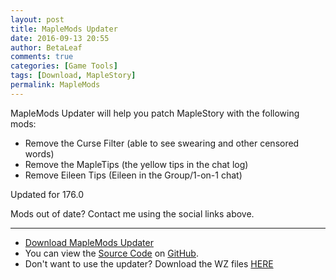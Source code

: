 ```yaml
---
layout: post
title: MapleMods Updater
date: 2016-09-13 20:55
author: BetaLeaf
comments: true
categories: [Game Tools]
tags: [Download, MapleStory]
permalink: MapleMods
---
```


MapleMods Updater will help you patch MapleStory with the following mods:  
  
  - Remove the Curse Filter (able to see swearing and other censored words)  
  - Remove the MapleTips (the yellow tips in the chat log)  
  - Remove Eileen Tips (Eileen in the Group/1-on-1 chat)  
  
Updated for 176.0

Mods out of date? Contact me using the social links above.

---
  
  - [<i class="fa fa-download"></i> Download MapleMods Updater](https://github.com/BetaLeaf/MapleMods-Updater/blob/master/MapleMods%20Updater.exe?raw=true)  
  - You can view the [<i class="fa fa-file-code-o"></i> Source Code](https://github.com/BetaLeaf/MapleMods-Updater/blob/master/MapleMods%20Updater.au3) on [<i class="fa fa-github"></i> GitHub](https://github.com/BetaLeaf/MapleMods-Updater).
  - Don't want to use the updater? Download the WZ files [HERE](https://github.com/BetaLeaf/betaleaf.github.com/releases/0)
